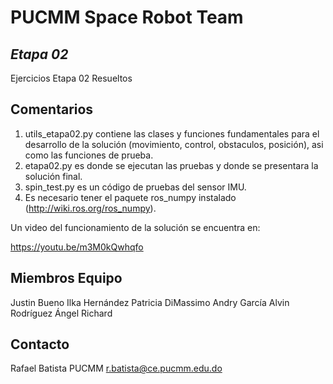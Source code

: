 # PUCMM Space Robot Team
## _Etapa 02_

Ejercicios Etapa 02 Resueltos

## Comentarios

1. utils_etapa02.py contiene las clases y funciones fundamentales para el desarrollo de la solución (movimiento, control, obstaculos, posición), asi como las funciones de prueba.
2. etapa02.py es donde se ejecutan las pruebas y donde se presentara la solución final.
3. spin_test.py es un código de pruebas del sensor IMU.
4. Es necesario tener el paquete ros_numpy instalado (http://wiki.ros.org/ros_numpy).

Un video del funcionamiento de la solución se encuentra en:

https://youtu.be/m3M0kQwhqfo

## Miembros Equipo

Justin Bueno
Ilka Hernández
Patricia DiMassimo
Andry García
Alvin Rodríguez
Ángel Richard

## Contacto

Rafael Batista
PUCMM
r.batista@ce.pucmm.edu.do


